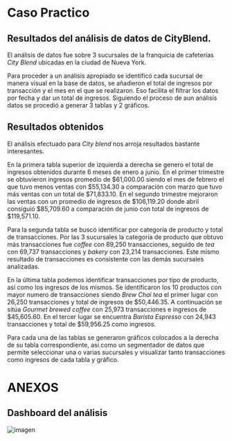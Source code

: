 # Caso Practico 
## Resultados del análisis de datos de CityBlend.

El análisis de datos fue sobre 3 sucursales de la franquicia de cafeterías _City Blend_ ubicadas en la ciudad de Nueva York. 

Para proceder a un análisis apropiado se identificó cada sucursal de manera visual en la base de datos, se añadieron el total de ingresos por transacción y el mes en el que se realizaron. Eso facilita el filtrar los datos por fecha y dar un total de ingresos. Siguiendo el proceso de aun análisis datos se procedió a generar 3 tablas y 2 gráficos.
 
 ## Resultados obtenidos
 
El análisis efectuado para _City blend_ nos arroja resultados bastante interesantes.

En la primera tabla superior de izquierda a derecha se genero el total de ingresos obtenidos durante 6 meses de enero a junio. En el primer trimestre se obtuvieron ingresos promedio de $61,000.00 siendo el mes de febrero el que tuvo menos ventas con $55,134.30 a comparación con marzo que tuvo más ventas con un total de $71,833.10. En el segundo trimestre mejoraron las ventas con un promedio de ingresos de $106,119.20 donde abril consiguió $85,709.60 a comparación de junio con total de ingresos de $119,571.10.

Para la segunda tabla se buscó identificar por categoría de producto y total de transacciones. Por las 3 sucursales la categoría de producto que obtuvo más transacciones fue _coffee_ con 89,250 transacciones, seguido de _tea_ con 69,737 transacciones y _bakery_ con 23,214 transacciones. Este mismo resultado de transacciones es consistente con las demás sucursales analizadas.

En la última tabla podemos identificar transacciones por tipo de producto, así como los ingresos de los mismos. Se identificaron los 10 productos con mayor numero de transacciones siendo _Brew Chai tea_ el primer lugar con 26,250 transacciones y total de ingresos de $50,446.35. A continuación se sitúa _Gourmet brewed coffee_ con 25,973 transacciones e ingresos de $45,605.60. En el tercer lugar se encuentra _Barista Espresso_ con 24,943 transacciones y total de $59,956.25 como ingresos.

Para cada una de las tablas se generaron gráficos colocados a la derecha de su tabla correspondiente, así como un segmentador de datos que permite seleccionar una o varias sucursales y visualizar tanto transacciones como ingresos de cada tabla y gráfico.

# ANEXOS
## Dashboard del análisis 
![imagen](https://github.com/user-attachments/assets/216a3dd3-73d3-497a-8255-d250550a6c58)
